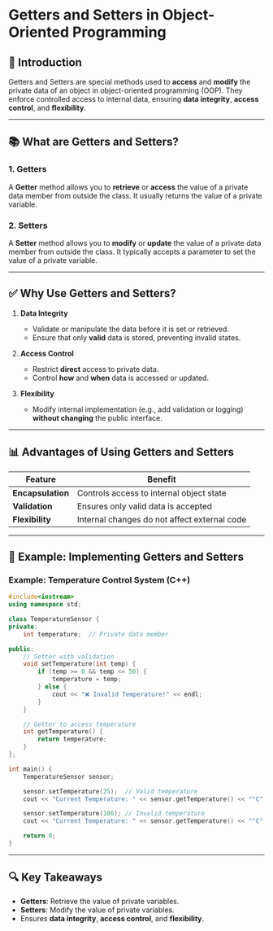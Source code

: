 # Getters and Setters in Object-Oriented Programming

## 📌 Introduction
Getters and Setters are special methods used to **access** and **modify** the private data of an object in object-oriented programming (OOP). They enforce controlled access to internal data, ensuring **data integrity**, **access control**, and **flexibility**.

---

## 📚 What are Getters and Setters?

### 1. **Getters**
A **Getter** method allows you to **retrieve** or **access** the value of a private data member from outside the class. It usually returns the value of a private variable.

### 2. **Setters**
A **Setter** method allows you to **modify** or **update** the value of a private data member from outside the class. It typically accepts a parameter to set the value of a private variable.

---

## ✅ Why Use Getters and Setters?

1. **Data Integrity**
   - Validate or manipulate the data before it is set or retrieved.
   - Ensure that only **valid** data is stored, preventing invalid states.

2. **Access Control**
   - Restrict **direct** access to private data.
   - Control **how** and **when** data is accessed or updated.

3. **Flexibility**
   - Modify internal implementation (e.g., add validation or logging) **without changing** the public interface.

---

## 📊 Advantages of Using Getters and Setters

| Feature         | Benefit                                 |
|-----------------|----------------------------------------|
| **Encapsulation** | Controls access to internal object state |
| **Validation**   | Ensures only valid data is accepted      |
| **Flexibility**  | Internal changes do not affect external code |

---

## 🧾 Example: Implementing Getters and Setters

### Example: Temperature Control System (C++)
```cpp
#include<iostream>
using namespace std;

class TemperatureSensor {
private:
    int temperature;  // Private data member

public:
    // Setter with validation
    void setTemperature(int temp) {
        if (temp >= 0 && temp <= 50) {
            temperature = temp;
        } else {
            cout << "❌ Invalid Temperature!" << endl;
        }
    }

    // Getter to access temperature
    int getTemperature() {
        return temperature;
    }
};

int main() {
    TemperatureSensor sensor;

    sensor.setTemperature(25);  // Valid temperature
    cout << "Current Temperature: " << sensor.getTemperature() << "°C" << endl;

    sensor.setTemperature(100); // Invalid temperature
    cout << "Current Temperature: " << sensor.getTemperature() << "°C" << endl;

    return 0;
}
```

---

## 🔍 Key Takeaways

- **Getters**: Retrieve the value of private variables.
- **Setters**: Modify the value of private variables.
- Ensures **data integrity**, **access control**, and **flexibility**.

